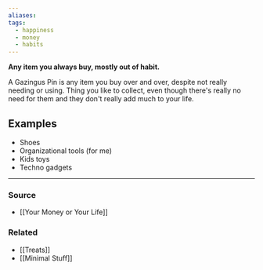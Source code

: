 ```yaml
---
aliases: 
tags:
  - happiness
  - money
  - habits
---
```

**Any item you always buy, mostly out of habit.**

A Gazingus Pin is any item you buy over and over, despite not really needing or using. Thing you like to collect, even though there's really no need for them and they don't really add much to your life.

## Examples

- Shoes
- Organizational tools (for me)
- Kids toys
- Techno gadgets

---

### Source
- [[Your Money or Your Life]]

### Related
- [[Treats]] 
- [[Minimal Stuff]]